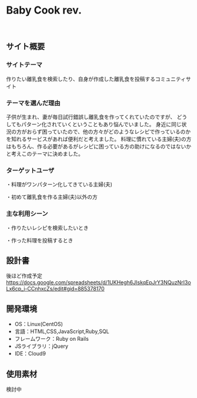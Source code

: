 # Baby Cook rev.
​
## サイト概要
### サイトテーマ
作りたい離乳食を検索したり、自身が作成した離乳食を投稿するコミュニティサイト
​
### テーマを選んだ理由
子供が生まれ、妻が毎日試行錯誤し離乳食を作ってくれていたのですが、
どうしてもパターン化されていくということもあり悩んでいました。
身近に同じ状況の方がおらず困っていたので、他の方々がどのようなレシピで作っているのかを知れるサービスがあれば便利だと考えました。
料理に慣れている主婦(夫)の方はもちろん、作る必要があるがレシピに困っている方の助けになるのではないかと考えこのテーマに決めました。
​
### ターゲットユーザ

 ・料理がワンパターン化してきている主婦(夫)

 ・初めて離乳食を作る主婦(夫)以外の方
​
### 主な利用シーン

 ・作りたいレシピを検索したいとき

 ・作った料理を投稿するとき
​
## 設計書
後ほど作成予定
https://docs.google.com/spreadsheets/d/1UKHegh6JIskqEpJrY3NQuzNrI3oLx6cp_i-CCnhxcZs/edit#gid=885378170
​
## 開発環境
- OS：Linux(CentOS)
- 言語：HTML,CSS,JavaScript,Ruby,SQL
- フレームワーク：Ruby on Rails
- JSライブラリ：jQuery
- IDE：Cloud9
​
## 使用素材
 検討中
